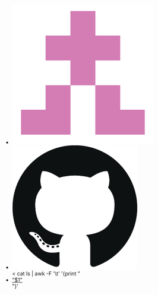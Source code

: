 <div class="tabs is-centered">
<ul>
<li><a target="" href="#" id="identicon"><img class='icon' src='resources/img/identicon.png'></a></li>
<li><a target='_blank' href='https://github.com/cympfh'><img class='icon' src='resources/img/GitHub-Mark.png'></a></li>
< cat ls | awk -F '\t' '{print "<li><a href=\""$2"\">"$1"</a></li>"}'
</ul>
</div>

<div class='page'>
<div class='container'>
<img class="portrait" id="portrait" />
</div>
</div>

<script>
// identicon href
var children = [
< cat ls | awk -F '\t' '{print "\""$2"\","}'
""
];
children.pop();
document.getElementById('identicon').href = children[(children.length * Math.random()) | 0];
</script>

<script>
// portrait photo
var photos = [
< tail -n 30 photos/resources/photos_list | awk '{print "\""$1"\","}'
""
];
photos.pop();
document.getElementById('portrait').src = photos[(photos.length * Math.random()) | 0];
</script>
